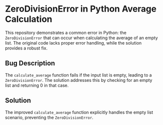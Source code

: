 # ZeroDivisionError in Python Average Calculation

This repository demonstrates a common error in Python: the `ZeroDivisionError` that can occur when calculating the average of an empty list.  The original code lacks proper error handling, while the solution provides a robust fix.

## Bug Description
The `calculate_average` function fails if the input list is empty, leading to a `ZeroDivisionError`.  The solution addresses this by checking for an empty list and returning 0 in that case.

## Solution
The improved `calculate_average` function explicitly handles the empty list scenario, preventing the `ZeroDivisionError`.